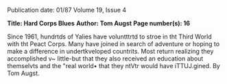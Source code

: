 Publication date: 01/87
Volume 19, Issue 4

**Title: Hard Corps Blues**
**Author: Tom Augst**
**Page number(s): 16**

Since 1961, hundrtds of Yalies have voluntttrtd to stroe in tht Third World with tht 
Peact Corps. Many have joined in search of adventure or hoping to make a difference in 
undertkveloped countrits. Most return realizing they accomplished v~ little-but that 
they also received an education about themselvts and the "real world• that they ntVtr 
would have iTTUJ.gined. By Tom Augst.